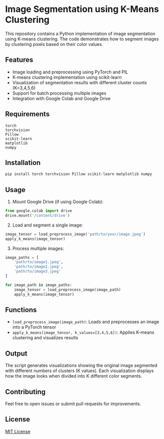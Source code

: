 # Image Segmentation using K-Means Clustering

This repository contains a Python implementation of image segmentation using K-means clustering. The code demonstrates how to segment images by clustering pixels based on their color values.

## Features

- Image loading and preprocessing using PyTorch and PIL
- K-means clustering implementation using scikit-learn
- Visualization of segmentation results with different cluster counts (K=3,4,5,6)
- Support for batch processing multiple images
- Integration with Google Colab and Google Drive

## Requirements

```
torch
torchvision
Pillow
scikit-learn
matplotlib
numpy
```

## Installation

```bash
pip install torch torchvision Pillow scikit-learn matplotlib numpy
```

## Usage

1. Mount Google Drive (if using Google Colab):
```python
from google.colab import drive
drive.mount('/content/drive')
```

2. Load and segment a single image:
```python
image_tensor = load_preprocess_image('path/to/your/image.jpeg')
apply_k_means(image_tensor)
```

3. Process multiple images:
```python
image_paths = [
    'path/to/image1.jpeg',
    'path/to/image2.jpeg',
    'path/to/image3.jpeg'
]

for image_path in image_paths:
    image_tensor = load_preprocess_image(image_path)
    apply_k_means(image_tensor)
```

## Functions

- `load_preprocess_image(image_path)`: Loads and preprocesses an image into a PyTorch tensor
- `apply_k_means(image_tensor, k_values=[3,4,5,6])`: Applies K-means clustering and visualizes results

## Output

The script generates visualizations showing the original image segmented with different numbers of clusters (K values). Each visualization displays how the image looks when divided into K different color segments.

## Contributing

Feel free to open issues or submit pull requests for improvements.

## License

[MIT License](LICENSE)
